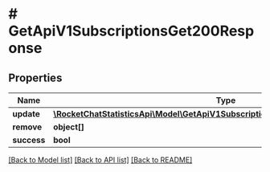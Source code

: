 # # GetApiV1SubscriptionsGet200Response

## Properties

Name | Type | Description | Notes
------------ | ------------- | ------------- | -------------
**update** | [**\RocketChatStatisticsApi\Model\GetApiV1SubscriptionsGet200ResponseUpdateInner[]**](GetApiV1SubscriptionsGet200ResponseUpdateInner.md) |  | [optional]
**remove** | **object[]** |  | [optional]
**success** | **bool** |  | [optional]

[[Back to Model list]](../../README.md#models) [[Back to API list]](../../README.md#endpoints) [[Back to README]](../../README.md)
